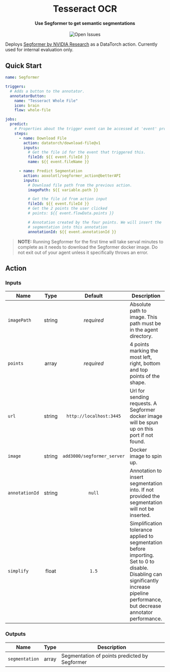 <h1 align="center">
  Tesseract OCR
</h1>

<h4 align="center">Use Segformer to get semantic segmentations</h4>

<p align="center">
  <img alt="Open Issues" src="https://img.shields.io/github/issues/aoxolotl/segformer_action">
</p>

Deploys [Segformer by NVIDIA Research](https://github.com/NVlabs/SegFormer) as a
DataTorch action. Currently used for internal evaluation only.

## Quick Start



```yaml
name: Segformer

triggers:
  # Adds a button to the annotator.
  annotatorButton:
    name: "Tesseract Whole File"
    icon: brain
    flow: whole-file

jobs:
  predict:
    # Properties about the trigger event can be accessed at 'event' property
    steps:
      - name: Download File
        action: datatorch/download-file@v1
        inputs:
          # Get the file id for the event that triggered this.
          fileId: ${{ event.fileId }}
          name: ${{ event.fileName }}

      - name: Predict Segmentation
        action: aoxolotl/segformer_action@betterAPI
        inputs:
          # Download file path from the previous action.
          imagePath: ${{ variable.path }}

          # Get the file id from action input
          fileId: ${{ event.fileId }}
          # Get the 2 points the user clicked
          # points: ${{ event.flowData.points }}

          # Annotation created by the four points. We will insert the
          # segmentation into this annotation
          annotationId: ${{ event.annotationId }}
```

> **NOTE:** Running Segformer for the first time will take serval minutes to
> complete as it needs to download the Segformer docker image. Do not exit out of
> your agent unless it specifically throws an error.

## Action

### Inputs

| Name           |  Type  |         Default          | Description                                                                                                                                                                            |
| -------------- | :----: | :----------------------: | -------------------------------------------------------------------------------------------------------------------------------------------------------------------------------------- |
| `imagePath`    | string |        _required_        | Absolute path to image. This path must be in the agent directory.                                                                                                                      |
| `points`       | array  |        _required_        | 4 points marking the most left, right, bottom and top points of the shape.                                                                                                             |
| `url`          | string | `http://localhost:3445`  | Url for sending requests. A Segformer docker image will be spun up on this port if not found.                                                                                              |
| `image`        | string | `add3000/segformer_server` | Docker image to spin up.                                                                                                                                                               |
| `annotationId` | string |          `null`          | Annotation to insert segmentation into. If not provided the segmentation will not be inserted.                                                                                         |
| `simplify`     | float  |          `1.5`           | Simplification tolerance applied to segmentation before importing. Set to 0 to disable. Disabling can significantly increase pipeline performance, but decrease annotator performance. |

### Outputs

| Name           | Type  | Description                                |
| -------------- | :---: | ------------------------------------------ |
| `segmentation` | array | Segmentation of points predicted by Segformer |
